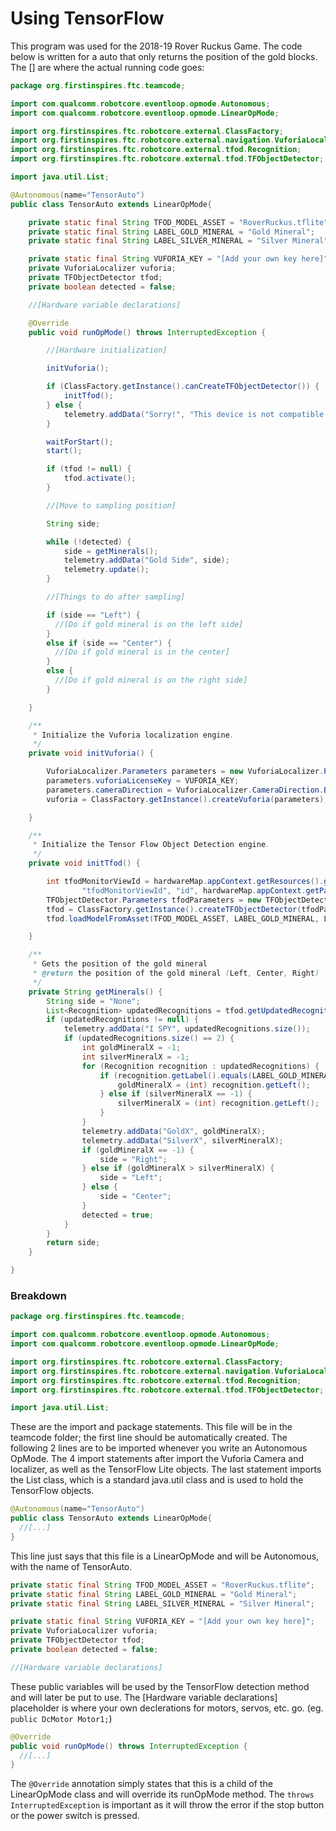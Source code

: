 # Using TensorFlow

This program was used for the 2018-19 Rover Ruckus Game. The code below is written for a auto that only returns the position of the gold blocks. The [] are where the actual running code goes:

```java
package org.firstinspires.ftc.teamcode;

import com.qualcomm.robotcore.eventloop.opmode.Autonomous;
import com.qualcomm.robotcore.eventloop.opmode.LinearOpMode;

import org.firstinspires.ftc.robotcore.external.ClassFactory;
import org.firstinspires.ftc.robotcore.external.navigation.VuforiaLocalizer;
import org.firstinspires.ftc.robotcore.external.tfod.Recognition;
import org.firstinspires.ftc.robotcore.external.tfod.TFObjectDetector;

import java.util.List;

@Autonomous(name="TensorAuto")
public class TensorAuto extends LinearOpMode{

    private static final String TFOD_MODEL_ASSET = "RoverRuckus.tflite";
    private static final String LABEL_GOLD_MINERAL = "Gold Mineral";
    private static final String LABEL_SILVER_MINERAL = "Silver Mineral";

    private static final String VUFORIA_KEY = "[Add your own key here]";
    private VuforiaLocalizer vuforia;
    private TFObjectDetector tfod;
    private boolean detected = false;

    //[Hardware variable declarations]

    @Override
    public void runOpMode() throws InterruptedException {

        //[Hardware initialization]

        initVuforia();

        if (ClassFactory.getInstance().canCreateTFObjectDetector()) {
            initTfod();
        } else {
            telemetry.addData("Sorry!", "This device is not compatible with TFOD");
        }

        waitForStart();
        start();

        if (tfod != null) {
            tfod.activate();
        }

        //[Move to sampling position]

        String side;

        while (!detected) {
            side = getMinerals();
            telemetry.addData("Gold Side", side);
            telemetry.update();
        }

        //[Things to do after sampling]

        if (side == "Left") {
          //[Do if gold mineral is on the left side]
        }
        else if (side == "Center") {
          //[Do if gold mineral is in the center]
        }
        else {
          //[Do if gold mineral is on the right side]
        }

    }

    /**
     * Initialize the Vuforia localization engine.
     */
    private void initVuforia() {

        VuforiaLocalizer.Parameters parameters = new VuforiaLocalizer.Parameters();
        parameters.vuforiaLicenseKey = VUFORIA_KEY;
        parameters.cameraDirection = VuforiaLocalizer.CameraDirection.BACK;
        vuforia = ClassFactory.getInstance().createVuforia(parameters);

    }

    /**
     * Initialize the Tensor Flow Object Detection engine.
     */
    private void initTfod() {

        int tfodMonitorViewId = hardwareMap.appContext.getResources().getIdentifier(
                "tfodMonitorViewId", "id", hardwareMap.appContext.getPackageName());
        TFObjectDetector.Parameters tfodParameters = new TFObjectDetector.Parameters(tfodMonitorViewId);
        tfod = ClassFactory.getInstance().createTFObjectDetector(tfodParameters, vuforia);
        tfod.loadModelFromAsset(TFOD_MODEL_ASSET, LABEL_GOLD_MINERAL, LABEL_SILVER_MINERAL);

    }

    /**
     * Gets the position of the gold mineral
     * @return the position of the gold mineral (Left, Center, Right)
     */
    private String getMinerals() {
        String side = "None";
        List<Recognition> updatedRecognitions = tfod.getUpdatedRecognitions();
        if (updatedRecognitions != null) {
            telemetry.addData("I SPY", updatedRecognitions.size());
            if (updatedRecognitions.size() == 2) {
                int goldMineralX = -1;
                int silverMineralX = -1;
                for (Recognition recognition : updatedRecognitions) {
                    if (recognition.getLabel().equals(LABEL_GOLD_MINERAL)) {
                        goldMineralX = (int) recognition.getLeft();
                    } else if (silverMineralX == -1) {
                        silverMineralX = (int) recognition.getLeft();
                    }
                }
                telemetry.addData("GoldX", goldMineralX);
                telemetry.addData("SilverX", silverMineralX);
                if (goldMineralX == -1) {
                    side = "Right";
                } else if (goldMineralX > silverMineralX) {
                    side = "Left";
                } else {
                    side = "Center";
                }
                detected = true;
            }
        }
        return side;
    }

}
```

### Breakdown

```java
package org.firstinspires.ftc.teamcode;

import com.qualcomm.robotcore.eventloop.opmode.Autonomous;
import com.qualcomm.robotcore.eventloop.opmode.LinearOpMode;

import org.firstinspires.ftc.robotcore.external.ClassFactory;
import org.firstinspires.ftc.robotcore.external.navigation.VuforiaLocalizer;
import org.firstinspires.ftc.robotcore.external.tfod.Recognition;
import org.firstinspires.ftc.robotcore.external.tfod.TFObjectDetector;

import java.util.List;
```

These are the import and package statements. This file will be in the teamcode folder; the first line should be automatically created. The following 2 lines are to be imported whenever you write an Autonomous OpMode. The 4 import statements after import the Vuforia Camera and localizer, as well as the TensorFlow Lite objects. The last statement imports the List class, which is a standard java.util class and is used to hold the TensorFlow objects.

```java
@Autonomous(name="TensorAuto")
public class TensorAuto extends LinearOpMode{
  //[...]
}
```

This line just says that this file is a LinearOpMode and will be Autonomous, with the name of TensorAuto.

```java
private static final String TFOD_MODEL_ASSET = "RoverRuckus.tflite";
private static final String LABEL_GOLD_MINERAL = "Gold Mineral";
private static final String LABEL_SILVER_MINERAL = "Silver Mineral";

private static final String VUFORIA_KEY = "[Add your own key here]";
private VuforiaLocalizer vuforia;
private TFObjectDetector tfod;
private boolean detected = false;

//[Hardware variable declarations]
```

These public variables will be used by the TensorFlow detection method and will later be put to use. The [Hardware variable declarations] placeholder is where your own declerations for motors, servos, etc. go. (eg. `public DcMotor Motor1;`)

```java
@Override
public void runOpMode() throws InterruptedException {
  //[...]
}
```

The `@Override` annotation simply states that this is a child of the LinearOpMode class and will override its runOpMode method. The `throws InterruptedException` is important as it will throw the error if the stop button or the power switch is pressed.

```java

```
